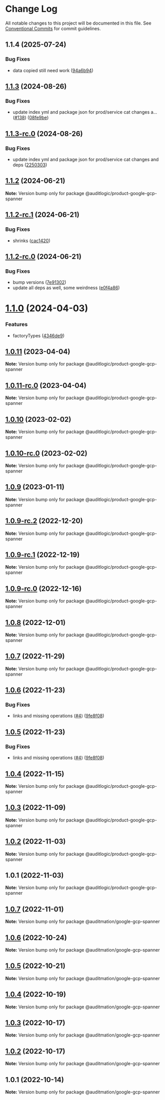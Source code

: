 # Change Log

All notable changes to this project will be documented in this file.
See [Conventional Commits](https://conventionalcommits.org) for commit guidelines.

## 1.1.4 (2025-07-24)


### Bug Fixes

* data copied still need work ([94a6b94](https://github.com/zerobias-org/product/commit/94a6b942fb0516367548599d739529536132755a))





## [1.1.3](https://github.com/auditlogic/product/compare/@auditlogic/product-google-gcp-spanner@1.1.2...@auditlogic/product-google-gcp-spanner@1.1.3) (2024-08-26)


### Bug Fixes

* update index yml and package json for prod/service cat changes a… ([#138](https://github.com/auditlogic/product/issues/138)) ([08fe9be](https://github.com/auditlogic/product/commit/08fe9beb1c8457462a19bc69caa02e6212d97e1a))





## [1.1.3-rc.0](https://github.com/auditlogic/product/compare/@auditlogic/product-google-gcp-spanner@1.1.2...@auditlogic/product-google-gcp-spanner@1.1.3-rc.0) (2024-08-26)


### Bug Fixes

* update index yml and package json for prod/service cat changes and deps ([2250303](https://github.com/auditlogic/product/commit/225030363a363608240135b7ebed386b28f01e4b))





## [1.1.2](https://github.com/auditlogic/product/compare/@auditlogic/product-google-gcp-spanner@1.1.2-rc.1...@auditlogic/product-google-gcp-spanner@1.1.2) (2024-06-21)

**Note:** Version bump only for package @auditlogic/product-google-gcp-spanner





## [1.1.2-rc.1](https://github.com/auditlogic/product/compare/@auditlogic/product-google-gcp-spanner@1.1.2-rc.0...@auditlogic/product-google-gcp-spanner@1.1.2-rc.1) (2024-06-21)


### Bug Fixes

* shrinks ([cac1420](https://github.com/auditlogic/product/commit/cac14200fefcd8183ab69fe89a47bd3f70f563e9))





## [1.1.2-rc.0](https://github.com/auditlogic/product/compare/@auditlogic/product-google-gcp-spanner@1.1.0...@auditlogic/product-google-gcp-spanner@1.1.2-rc.0) (2024-06-21)


### Bug Fixes

* bump versions ([7e91302](https://github.com/auditlogic/product/commit/7e913023b8b312150ed7762c32fbbe616be71de5))
* update all deps as well, some weirdness ([e0f4a86](https://github.com/auditlogic/product/commit/e0f4a864714e2d3de6bbf3da014d5312fe53be2f))





# [1.1.0](https://github.com/auditlogic/product/compare/@auditlogic/product-google-gcp-spanner@1.0.11...@auditlogic/product-google-gcp-spanner@1.1.0) (2024-04-03)


### Features

* factoryTypes ([4346de9](https://github.com/auditlogic/product/commit/4346de92693aee892fccf725338ffc7b80ab182b))





## [1.0.11](https://github.com/auditlogic/product/compare/@auditlogic/product-google-gcp-spanner@1.0.10...@auditlogic/product-google-gcp-spanner@1.0.11) (2023-04-04)

**Note:** Version bump only for package @auditlogic/product-google-gcp-spanner





## [1.0.11-rc.0](https://github.com/auditlogic/product/compare/@auditlogic/product-google-gcp-spanner@1.0.10...@auditlogic/product-google-gcp-spanner@1.0.11-rc.0) (2023-04-04)

**Note:** Version bump only for package @auditlogic/product-google-gcp-spanner





## [1.0.10](https://github.com/auditlogic/product/compare/@auditlogic/product-google-gcp-spanner@1.0.9...@auditlogic/product-google-gcp-spanner@1.0.10) (2023-02-02)

**Note:** Version bump only for package @auditlogic/product-google-gcp-spanner





## [1.0.10-rc.0](https://github.com/auditlogic/product/compare/@auditlogic/product-google-gcp-spanner@1.0.9...@auditlogic/product-google-gcp-spanner@1.0.10-rc.0) (2023-02-02)

**Note:** Version bump only for package @auditlogic/product-google-gcp-spanner





## [1.0.9](https://github.com/auditlogic/product/compare/@auditlogic/product-google-gcp-spanner@1.0.9-rc.2...@auditlogic/product-google-gcp-spanner@1.0.9) (2023-01-11)

**Note:** Version bump only for package @auditlogic/product-google-gcp-spanner





## [1.0.9-rc.2](https://github.com/auditlogic/product/compare/@auditlogic/product-google-gcp-spanner@1.0.8...@auditlogic/product-google-gcp-spanner@1.0.9-rc.2) (2022-12-20)

**Note:** Version bump only for package @auditlogic/product-google-gcp-spanner





## [1.0.9-rc.1](https://github.com/auditlogic/product/compare/@auditlogic/product-google-gcp-spanner@1.0.8...@auditlogic/product-google-gcp-spanner@1.0.9-rc.1) (2022-12-19)

**Note:** Version bump only for package @auditlogic/product-google-gcp-spanner





## [1.0.9-rc.0](https://github.com/auditlogic/product/compare/@auditlogic/product-google-gcp-spanner@1.0.8...@auditlogic/product-google-gcp-spanner@1.0.9-rc.0) (2022-12-16)

**Note:** Version bump only for package @auditlogic/product-google-gcp-spanner





## [1.0.8](https://github.com/auditlogic/product/compare/@auditlogic/product-google-gcp-spanner@1.0.7...@auditlogic/product-google-gcp-spanner@1.0.8) (2022-12-01)

**Note:** Version bump only for package @auditlogic/product-google-gcp-spanner





## [1.0.7](https://github.com/auditlogic/product/compare/@auditlogic/product-google-gcp-spanner@1.0.6...@auditlogic/product-google-gcp-spanner@1.0.7) (2022-11-29)

**Note:** Version bump only for package @auditlogic/product-google-gcp-spanner





## [1.0.6](https://github.com/auditlogic/product/compare/@auditlogic/product-google-gcp-spanner@1.0.4...@auditlogic/product-google-gcp-spanner@1.0.6) (2022-11-23)


### Bug Fixes

* links and missing operations ([#4](https://github.com/auditlogic/product/issues/4)) ([9fe8f08](https://github.com/auditlogic/product/commit/9fe8f08fe7c57fdb79f991ac35bd6ac2e7dcad38))





## [1.0.5](https://github.com/auditlogic/product/compare/@auditlogic/product-google-gcp-spanner@1.0.4...@auditlogic/product-google-gcp-spanner@1.0.5) (2022-11-23)


### Bug Fixes

* links and missing operations ([#4](https://github.com/auditlogic/product/issues/4)) ([9fe8f08](https://github.com/auditlogic/product/commit/9fe8f08fe7c57fdb79f991ac35bd6ac2e7dcad38))





## [1.0.4](https://github.com/auditlogic/product/compare/@auditlogic/product-google-gcp-spanner@1.0.3...@auditlogic/product-google-gcp-spanner@1.0.4) (2022-11-15)

**Note:** Version bump only for package @auditlogic/product-google-gcp-spanner





## [1.0.3](https://github.com/auditlogic/product/compare/@auditlogic/product-google-gcp-spanner@1.0.2...@auditlogic/product-google-gcp-spanner@1.0.3) (2022-11-09)

**Note:** Version bump only for package @auditlogic/product-google-gcp-spanner





## [1.0.2](https://github.com/auditlogic/product/compare/@auditlogic/product-google-gcp-spanner@1.0.1...@auditlogic/product-google-gcp-spanner@1.0.2) (2022-11-03)

**Note:** Version bump only for package @auditlogic/product-google-gcp-spanner





## 1.0.1 (2022-11-03)

**Note:** Version bump only for package @auditlogic/product-google-gcp-spanner





## [1.0.7](https://github.com/auditmation/store-content/compare/@auditmation/google-gcp-spanner@1.0.6...@auditmation/google-gcp-spanner@1.0.7) (2022-11-01)

**Note:** Version bump only for package @auditmation/google-gcp-spanner





## [1.0.6](https://github.com/auditmation/store-content/compare/@auditmation/google-gcp-spanner@1.0.5...@auditmation/google-gcp-spanner@1.0.6) (2022-10-24)

**Note:** Version bump only for package @auditmation/google-gcp-spanner





## [1.0.5](https://github.com/auditmation/store-content/compare/@auditmation/google-gcp-spanner@1.0.4...@auditmation/google-gcp-spanner@1.0.5) (2022-10-21)

**Note:** Version bump only for package @auditmation/google-gcp-spanner





## [1.0.4](https://github.com/auditmation/store-content/compare/@auditmation/google-gcp-spanner@1.0.3...@auditmation/google-gcp-spanner@1.0.4) (2022-10-19)

**Note:** Version bump only for package @auditmation/google-gcp-spanner





## [1.0.3](https://github.com/auditmation/store-content/compare/@auditmation/google-gcp-spanner@1.0.2...@auditmation/google-gcp-spanner@1.0.3) (2022-10-17)

**Note:** Version bump only for package @auditmation/google-gcp-spanner





## [1.0.2](https://github.com/auditmation/store-content/compare/@auditmation/google-gcp-spanner@1.0.1...@auditmation/google-gcp-spanner@1.0.2) (2022-10-17)

**Note:** Version bump only for package @auditmation/google-gcp-spanner





## 1.0.1 (2022-10-14)

**Note:** Version bump only for package @auditmation/google-gcp-spanner
